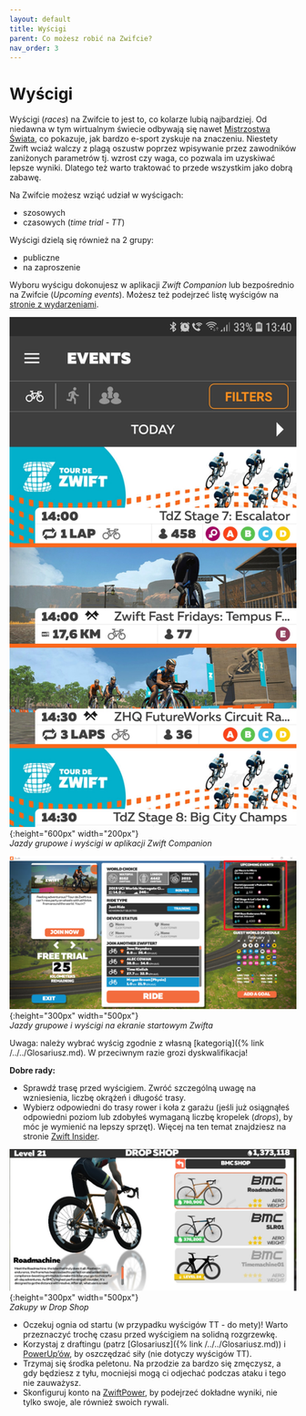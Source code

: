 ```yaml
---
layout: default
title: Wyścigi
parent: Co możesz robić na Zwifcie?
nav_order: 3
---
```


# Wyścigi 

Wyścigi (_races_) na Zwifcie to jest to, co kolarze lubią najbardziej. Od niedawna w tym wirtualnym świecie odbywają się nawet [Mistrzostwa Świata](https://velonews.pl/posts/7017-zwift-ponownie-gospodarzem-mistrzostw-swiata-uci-cycling-esports-world-championships), co pokazuje, jak bardzo e-sport zyskuje na znaczeniu. Niestety Zwift wciaż walczy z plagą oszustw poprzez wpisywanie przez zawodników zaniżonych parametrów tj. wzrost czy waga, co pozwala im uzyskiwać lepsze wyniki. Dlatego też warto traktować to przede wszystkim jako dobrą zabawę.

Na Zwifcie możesz wziąć udział w wyścigach:

* szosowych 
* czasowych (_time trial - TT_)   

Wyścigi dzielą się również na 2 grupy:
* publiczne
* na zaproszenie

Wyboru wyścigu dokonujesz w aplikacji _Zwift Companion_ lub bezpośrednio na Zwifcie (_Upcoming events_). Możesz też podejrzeć listę wyścigów na [stronie z wydarzeniami](https://www.zwift.com/eu/events). 

![Events](../../assets/images/Events.png){:height="600px" width="200px"}  
*Jazdy grupowe i wyścigi w aplikacji Zwift Companion*

![Jazdy grupowe i wyścigi](../../assets/images/Lista.png){:height="300px" width="500px"}  
*Jazdy grupowe i wyścigi na ekranie startowym Zwifta*  

Uwaga: należy wybrać wyścig zgodnie z własną [kategorią]({% link /../../Glosariusz.md). W przeciwnym razie grozi dyskwalifikacja!

**Dobre rady:**
* Sprawdź trasę przed wyścigiem. Zwróć szczególną uwagę na wzniesienia, liczbę okrążeń i długość trasy.
* Wybierz odpowiedni do trasy rower i koła z garażu (jeśli już osiągnąłeś odpowiedni poziom lub zdobyłeś wymaganą liczbę kropelek (_drops_), by móc je wymienić na lepszy sprzęt). Więcej na ten temat znajdziesz na stronie [Zwift Insider](https://support.zwift.com/en_us/drop-shop-faq-Bk1vMkTfB).

![Drop Shop](../../assets/images/Drop_shop.png){:height="300px" width="500px"}  
*Zakupy w Drop Shop* 

* Oczekuj ognia od startu (w przypadku wyścigów TT - do mety)! Warto przeznaczyć trochę czasu przed wyścigiem na solidną rozgrzewkę.
* Korzystaj z draftingu (patrz [Glosariusz]({% link /../../Glosariusz.md)) i [PowerUp’ów](https://zwiftinsider.com/powerups), by oszczędzać siły (nie dotyczy wyścigów TT).
* Trzymaj się środka peletonu. Na przodzie za bardzo się zmęczysz, a gdy będziesz z tyłu, mocniejsi mogą ci odjechać podczas ataku i tego nie zauważysz.
* Skonfiguruj konto na [ZwiftPower](https://zwiftpower.com), by podejrzeć dokładne wyniki, nie tylko swoje, ale również swoich rywali.
